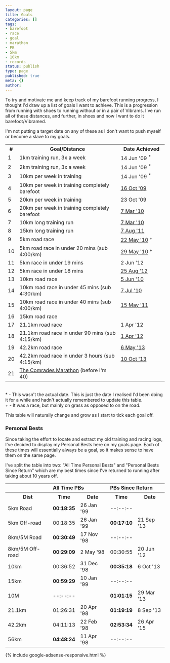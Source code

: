 ```yaml
---
layout: page
title: Goals
categories: []
tags:
- barefoot
- race
- goal
- marathon
- PB
- 5km
- 10km
- records
status: publish
type: page
published: true
meta: {}
author:
---
```

<p>To try and motivate me and keep track of my barefoot running progress, I thought I'd draw up a list of goals I want to achieve.  This is a progression from running with shoes to running without or in a pair of Vibrams.  I've run all of these distances, and further, in shoes and now I want to do it barefoot/Vibramed.</p>
<p>I'm not putting a target date on any of these as I don't want to push myself or become a slave to my goals.</p>
<table id="goals-table">
<tr class="odd">
<th width="20px">#</th>
<th width="400px">Goal/Distance</th>
<th width="160px">Date Achieved</th>
</tr>
<tr class="even">
<td class="number">1</td>
<td class="left">1km training run, 3x a week</td>
<td class="right">14 Jun '09 <sup>*</sup></td>
</tr>
<tr class="odd">
<td class="number">2</td>
<td class="left">2km training run, 3x a week</td>
<td class="right">14 Jun '09 <sup>*</sup></td>
</tr>
<tr class="even">
<td class="number">3</td>
<td class="left">10km per week in training</td>
<td class="right">14 Jun '09 <sup>*</sup></td>
</tr>
<tr class="odd">
<td class="number">4</td>
<td class="left">10km per week in training completely barefoot</td>
<td class="right"><a href="http://barefootrunner.co.uk/10km-in-a-week-barefoot-goal-ticked-off">16 Oct '09</a>  </td>
</tr>
<tr class="even">
<td class="number">5</td>
<td class="left">20km per week in training</td>
<td class="right">23 Oct '09  </td>
</tr>
<tr class="odd">
<td class="number">6</td>
<td class="left">20km per week in training completely barefoot</td>
<td class="right"><a href="http://barefootrunner.co.uk/two-more-goals-can-be-ticked-off">7 Mar '10</a>  </td>
</tr>
<tr class="even">
<td class="number">7</td>
<td class="left">10km long training run</td>
<td class="right"><a href="http://barefootrunner.co.uk/two-more-goals-can-be-ticked-off">7 Mar '10</a>  </td>
</tr>
<tr class="odd">
<td class="number">8</td>
<td class="left">15km long training run</td>
<td class="right"><a href="http://barefootrunner.co.uk/long-runs-are-back-and-theyre-good">7 Aug '11</a></td>
</tr>
<tr class="even">
<td class="number">9</td>
<td class="left">5km road race</td>
<td class="right"><a href="http://barefootrunner.co.uk/reading-parkrun-barefoot">22 May '10</a> <sup>+</sup></td>
</tr>
<tr class="odd">
<td class="number">10</td>
<td class="left">5km road race in under 20 mins (sub 4:00/km)</td>
<td class="right"><a href="http://barefootrunner.co.uk/parkrun-two-and-a-pb-too">29 May '10</a> <sup>+</sup></td>
</tr>
<tr class="even">
<td class="number">11</td>
<td class="left">5km race in under 19 mins</td>
<td class="right">2 Jun '12</td>
</tr>
<tr class="odd">
<td class="number">12</td>
<td class="left">5km race in under 18 mins</td>
<td class="right"><a href="http://barefootrunner.co.uk/back-in-sub-18min-5k-club">25 Aug '12</a></td>
</tr>
<tr class="even">
<td class="number">13</td>
<td class="left">10km road race</td>
<td class="right"><a href="http://barefootrunner.co.uk/yateley-10k-series-race-1-completed-barefoot">5 Jun '10</a> </td>
</tr>
<tr class="odd">
<td class="number">14</td>
<td class="left">10km road race in under 45 mins (sub 4:30/km)</td>
<td class="right"><a href="http://barefootrunner.co.uk/race-report-yateley-10k-series-2010-race-2">7 Jul '10</a> </td>
</tr>
<tr class="even">
<td class="number">15</td>
<td class="left">10km road race in under 40 mins (sub 4:00/km)</td>
<td class="right"><a href="http://barefootrunner.co.uk/race-report-woodley-10k-2011">15 May '11</a> </td>
</tr>
<tr class="odd">
<td class="number">16</td>
<td class="left">15km road race</td>
<td class="right"> </td>
</tr>
<tr class="even">
<td class="number">17</td>
<td class="left">21.1km road race</td>
<td class="right">1 Apr '12</td>
</tr>
<tr class="odd">
<td class="number">18</td>
<td class="left">21.1km road race in under 90 mins (sub 4:15/km)</td>
<td class="right"><a href="http://barefootrunner.co.uk/race-report-reading-half-marathon-2012">1 Apr '12</a></td>
</tr>
<tr class="even">
<td class="number">19</td>
<td class="left">42.2km road race</td>
<td><a href="http://barefootrunner.co.uk/it-wasnt-my-day-today">6 May '13</a></td>
</tr>
<tr class="odd">
<td class="number">20</td>
<td class="left">42.2km road race in under 3 hours (sub 4:15/km)</td>
<td><a href="http://barefootrunner.co.uk/race-report-abingdon-marathon-2013">10 Oct '13</a></td>
</tr>
<tr class="even">
<td class="number">21</td>
<td class="left"><a href="http://www.comrades.com/">The Comrades Marathon</a> (before I'm 40)</td>
<td> </td>
</tr>
</table>
<p><a name="oops"></a><br />
* - This wasn't the actual date.  This is just the date I realised I'd been doing it for a while and hadn't actually remembered to update this table.<br />
+ - It was a race, but mainly on grass as opposed to on the road.</p>
<p>This table will naturally change and grow as I start to tick each goal off.</p>
<h3>Personal Bests</h3>
<p>Since taking the effort to locate and extract my old training and racing logs, I've decided to display my Personal Bests here on my goals page.  Each of these times will essentially always be a goal, so it makes sense to have them on the same page.</p>
<p>I've split the table into two: "All Time Personal Bests" and "Personal Bests Since Return" which are my best times since I've returned to running after taking about 10 years off.</p>
<table id="bests-table">
<tr>
<td> </td>
<td colspan="2"><strong>All Time PBs</strong></td>
<td colspan="2"><strong>PBs Since Return</strong></td>
</tr>
<tr>
<th>Dist</th>
<th>Time</th>
<th>Date</th>
<th>Time</th>
<th>Date</th>
</tr>
<tr>
<td class="number">5km Road</td>
<td><strong>00:18:35</strong></td>
<td>26 Jan '99</td>
<td>--:--:--</td>
<td> </td>
</tr>
<tr>
<td class="number">5km Off-road</td>
<td>00:18:35</td>
<td>26 Jan '99</td>
<td><strong>00:17:10</strong></td>
<td>21 Sep '13</td>
</tr>
<tr>
<td class="number">8km/5M Road</td>
<td><strong>00:30:49</strong></td>
<td>17 Nov '98</td>
<td>--:--:--</td>
<td> </td>
</tr>
<tr>
<td class="number">8km/5M Off-road</td>
<td><strong>00:29:09</strong></td>
<td>2 May '98</td>
<td>00:30:55</td>
<td>20 Jun '12</td>
</tr>
<tr>
<td class="number">10km</td>
<td>00:36:52</td>
<td>31 Dec '98</td>
<td><strong>00:35:18</strong></td>
<td>6 Oct '13</td>
</tr>
<tr>
<td class="number">15km</td>
<td><strong>00:59:29</strong></td>
<td>10 Jan '99</td>
<td>--:--:--</td>
<td> </td>
</tr>
<tr>
<td class="number">10M</td>
<td>--:--:--</td>
<td> </td>
<td><strong>01:01:15</strong></td>
<td>29 Mar '13</td>
</tr>
<tr>
<td class="number">21.1km</td>
<td>01:26:31</td>
<td>20 Apr '98</td>
<td><strong>01:19:19</strong></td>
<td>8 Sep '13</td>
</tr>
<tr>
<td class="number">42.2km</td>
<td>04:11:13</td>
<td>22 Feb '98</td>
<td><strong>02:53:34</strong></td>
<td>26 Apr '15</td>
</tr>
<tr>
<td class="number">56km</td>
<td><strong>04:48:24</strong></td>
<td>11 Apr '98</td>
<td>--:--:--</td>
<td> </td>
</tr>
</table>

{% include google-adsense-responsive.html %}
